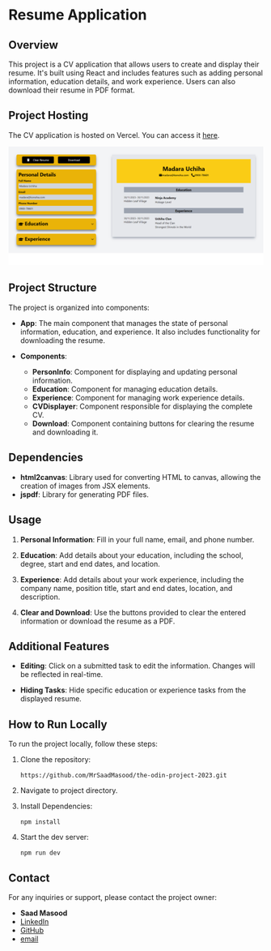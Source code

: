 # Resume Application

## Overview

This project is a CV application that allows users to create and display their resume. It's built using React and includes features such as adding personal information, education details, and work experience. Users can also download their resume in PDF format.

## Project Hosting

The CV application is hosted on Vercel. You can access it [here](https://cv-application-odin-project.vercel.app/).

![Main Page](https://github.com/MrSaadMasood/the-odin-project-2023/blob/main/project-CV-application/react/src/assets/scrnli_30_11_2023_23-29-41.png?raw=true)

## Project Structure

The project is organized into components:

- **App**: The main component that manages the state of personal information, education, and experience. It also includes functionality for downloading the resume.

- **Components**:
  - **PersonInfo**: Component for displaying and updating personal information.
  - **Education**: Component for managing education details.
  - **Experience**: Component for managing work experience details.
  - **CVDisplayer**: Component responsible for displaying the complete CV.
  - **Download**: Component containing buttons for clearing the resume and downloading it.

## Dependencies

- **html2canvas**: Library used for converting HTML to canvas, allowing the creation of images from JSX elements.
- **jspdf**: Library for generating PDF files.

## Usage

1. **Personal Information**: Fill in your full name, email, and phone number.

2. **Education**: Add details about your education, including the school, degree, start and end dates, and location.

3. **Experience**: Add details about your work experience, including the company name, position title, start and end dates, location, and description.

4. **Clear and Download**: Use the buttons provided to clear the entered information or download the resume as a PDF.

## Additional Features

- **Editing**: Click on a submitted task to edit the information. Changes will be reflected in real-time.

- **Hiding Tasks**: Hide specific education or experience tasks from the displayed resume.


## How to Run Locally

To run the project locally, follow these steps:

1. Clone the repository:

   ```
   https://github.com/MrSaadMasood/the-odin-project-2023.git
   ```

2. Navigate to project directory.

3. Install Dependencies:
    ```
    npm install
    ```
4. Start the dev server:
    ```
    npm run dev
    ```

## Contact <a name="contact"></a>

For any inquiries or support, please contact the project owner:

- **Saad Masood**
- [LinkedIn](https://www.linkedin.com/in/saad-masood-8b100125b/)
- [GitHub](https://github.com/MrSaadMasood)
- [email](mrsaadmasood1@gmail.com)
